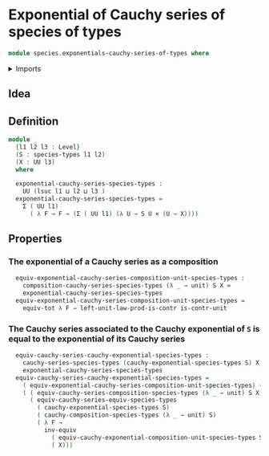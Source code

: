 # Exponential of Cauchy series of species of types

```agda
module species.exponentials-cauchy-series-of-types where
```

<details><summary>Imports</summary>

```agda
open import foundation.cartesian-product-types
open import foundation.dependent-pair-types
open import foundation.equivalences
open import foundation.functoriality-dependent-pair-types
open import foundation.type-arithmetic-cartesian-product-types
open import foundation.unit-type
open import foundation.universe-levels

open import species.cauchy-composition-species-of-types
open import species.cauchy-exponentials-species-of-types
open import species.cauchy-series-species-of-types
open import species.composition-cauchy-series-species-of-types
open import species.species-of-types
```

</details>

## Idea

## Definition

```agda
module _
  {l1 l2 l3 : Level}
  (S : species-types l1 l2)
  (X : UU l3)
  where

  exponential-cauchy-series-species-types :
    UU (lsuc l1 ⊔ l2 ⊔ l3 )
  exponential-cauchy-series-species-types =
    Σ ( UU l1)
      ( λ F → F → (Σ ( UU l1) (λ U → S U × (U → X))))
```

## Properties

### The exponential of a Cauchy series as a composition

```agda
  equiv-exponential-cauchy-series-composition-unit-species-types :
    composition-cauchy-series-species-types (λ _ → unit) S X ≃
    exponential-cauchy-series-species-types
  equiv-exponential-cauchy-series-composition-unit-species-types =
    equiv-tot λ F → left-unit-law-prod-is-contr is-contr-unit
```

### The Cauchy series associated to the Cauchy exponential of `S` is equal to the exponential of its Cauchy series

```agda
  equiv-cauchy-series-cauchy-exponential-species-types :
    cauchy-series-species-types (cauchy-exponential-species-types S) X ≃
    exponential-cauchy-series-species-types
  equiv-cauchy-series-cauchy-exponential-species-types =
    ( equiv-exponential-cauchy-series-composition-unit-species-types) ∘e
    ( ( equiv-cauchy-series-composition-species-types (λ _ → unit) S X) ∘e
      ( equiv-cauchy-series-equiv-species-types
        ( cauchy-exponential-species-types S)
        ( cauchy-composition-species-types (λ _ → unit) S)
        ( λ F →
          inv-equiv
            ( equiv-cauchy-exponential-composition-unit-species-types S F))
            ( X)))
```
